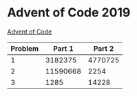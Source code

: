 # Advent of Code 2019

[Advent of Code](adventofcode.com)

| Problem | Part 1   | Part 2  |
| ------- | -------- | ------- |
| 1       | 3182375  | 4770725 |
| 2       | 11590668 | 2254    |
| 3       | 1285     | 14228   |
